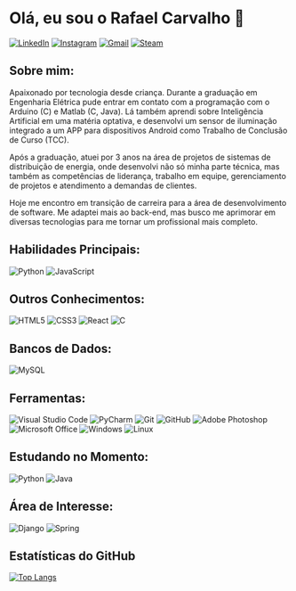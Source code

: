 # Olá, eu sou o Rafael Carvalho 👋
[![LinkedIn](https://img.shields.io/badge/rldcarvalho-%230077B5.svg?style=for-the-badge&logo=linkedin&logoColor=white)](https://www.linkedin.com/in/rldcarvalho/)
[![Instagram](https://img.shields.io/badge/rldcarvalho-%23E4405F.svg?style=for-the-badge&logo=Instagram&logoColor=white)](https://www.instagram.com/rldcarvalho/)
[![Gmail](https://img.shields.io/badge/rldcarvalhoo@gmail.com-D14836?style=for-the-badge&logo=gmail&logoColor=white)](mailto:rldcarvalhoo@gmail.com)
[![Steam](https://img.shields.io/badge/kaladovic-%23000000.svg?style=for-the-badge&logo=steam&logoColor=white)](https://steamcommunity.com/id/kaladovic/)

## Sobre mim:

Apaixonado por tecnologia desde criança. Durante a graduação em Engenharia Elétrica pude entrar em contato com a programação com o Arduino (C) e Matlab (C, Java). Lá também aprendi sobre Inteligência Artificial em uma matéria optativa, e desenvolvi um sensor de iluminação integrado a um APP para dispositivos Android como Trabalho de Conclusão de Curso (TCC).

Após a graduação, atuei por 3 anos na área de projetos de sistemas de distribuição de energia, onde desenvolvi não só minha parte técnica, mas também as competências de liderança, trabalho em equipe, gerenciamento de projetos e atendimento a demandas de clientes.

Hoje me encontro em transição de carreira para a área de desenvolvimento de software. Me adaptei mais ao back-end, mas busco me aprimorar em diversas tecnologias para me tornar um profissional mais completo.

## Habilidades Principais:

![Python](https://img.shields.io/badge/python-3670A0?style=for-the-badge&logo=python&logoColor=ffdd54)
![JavaScript](https://img.shields.io/badge/javascript-%23323330.svg?style=for-the-badge&logo=javascript&logoColor=%23F7DF1E)

## Outros Conhecimentos:

![HTML5](https://img.shields.io/badge/html5-%23E34F26.svg?style=for-the-badge&logo=html5&logoColor=white)
![CSS3](https://img.shields.io/badge/css3-%231572B6.svg?style=for-the-badge&logo=css3&logoColor=white)
![React](https://img.shields.io/badge/react-%2320232a.svg?style=for-the-badge&logo=react&logoColor=%2361DAFB)
![C](https://img.shields.io/badge/c-%2300599C.svg?style=for-the-badge&logo=c&logoColor=white)

## Bancos de Dados:

![MySQL](https://img.shields.io/badge/mysql-%2300f.svg?style=for-the-badge&logo=mysql&logoColor=white)

## Ferramentas:

![Visual Studio Code](https://img.shields.io/badge/VS%20Code-0078d7.svg?style=for-the-badge&logo=visual-studio-code&logoColor=white)
![PyCharm](https://img.shields.io/badge/pycharm-143?style=for-the-badge&logo=pycharm&logoColor=black&color=black&labelColor=green)
![Git](https://img.shields.io/badge/git-%23F05033.svg?style=for-the-badge&logo=git&logoColor=white)
![GitHub](https://img.shields.io/badge/github-%23121011.svg?style=for-the-badge&logo=github&logoColor=white)
![Adobe Photoshop](https://img.shields.io/badge/photoshop-%2331A8FF.svg?style=for-the-badge&logo=adobe%20photoshop&logoColor=white)
![Microsoft Office](https://img.shields.io/badge/Office-D83B01?style=for-the-badge&logo=microsoft-office&logoColor=white)
![Windows](https://img.shields.io/badge/Windows-0078D6?style=for-the-badge&logo=windows&logoColor=white)
![Linux](https://img.shields.io/badge/Linux-FCC624?style=for-the-badge&logo=linux&logoColor=black)

## Estudando no Momento:

![Python](https://img.shields.io/badge/python-3670A0?style=for-the-badge&logo=python&logoColor=ffdd54)
![Java](https://img.shields.io/badge/java-%23ED8B00.svg?style=for-the-badge&logo=java&logoColor=white)

## Área de Interesse:

![Django](https://img.shields.io/badge/django-%23092E20.svg?style=for-the-badge&logo=django&logoColor=white)
![Spring](https://img.shields.io/badge/spring-%236DB33F.svg?style=for-the-badge&logo=spring&logoColor=white)

## Estatísticas do GitHub

[![Top Langs](https://github-readme-stats.vercel.app/api/top-langs/?username=rldcarvalho&layout=compact&theme=dracula&custom_title=Linguagens%20Mais%20Utilizadas&exclude_repo=exercicios-js-pong,exercicios-js-crossroad,exercicios-python-collections)](https://github.com/anuraghazra/github-readme-stats)



